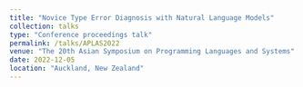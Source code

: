 ```yaml
---
title: "Novice Type Error Diagnosis with Natural Language Models"
collection: talks
type: "Conference proceedings talk"
permalink: /talks/APLAS2022
venue: "The 20th Asian Symposium on Programming Languages and Systems"
date: 2022-12-05
location: "Auckland, New Zealand"
---
```


